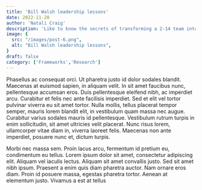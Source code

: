 ```yaml
---
title: 'Bill Walsh leadership lessons'
date: 2022-11-20
author: 'Natali Craig'
description: 'Like to know the secrets of transforming a 2-14 team into a 3x Super Bowl winning Dynasty?'
image: {
  src: "/images/post-6.png",
  alt: "Bill Walsh leadership lessons",
}
draft: false
category: ['Frameworks','Research']
---
```


Phasellus ac consequat orci. Ut pharetra justo id dolor sodales blandit. Maecenas at euismod sapien, in aliquam velit. In sit amet faucibus nunc, pellentesque accumsan eros. Duis pellentesque eleifend nibh, ac imperdiet arcu. Curabitur et felis nec ante facilisis imperdiet. Sed et elit vel tortor pulvinar viverra eu sit amet tortor. Nulla mollis, tellus placerat tempor semper, mauris lorem blandit elit, in vestibulum quam massa nec augue. Curabitur varius sodales mauris id pellentesque. Vestibulum rutrum turpis in enim sollicitudin, sit amet ultricies velit placerat. Nunc risus lorem, ullamcorper vitae diam in, viverra laoreet felis. Maecenas non ante imperdiet, posuere nunc et, dictum turpis.

Morbi nec massa sem. Proin lacus arcu, fermentum id pretium eu, condimentum eu tellus. Lorem ipsum dolor sit amet, consectetur adipiscing elit. Aliquam vel iaculis lectus. Aliquam sit amet convallis justo. Sed sit amet nibh ipsum. Praesent a enim quis diam pharetra auctor. Nam ornare eros diam. Proin id posuere massa, egestas pharetra tortor. Aenean at elementum justo. Vivamus a est at tellus

